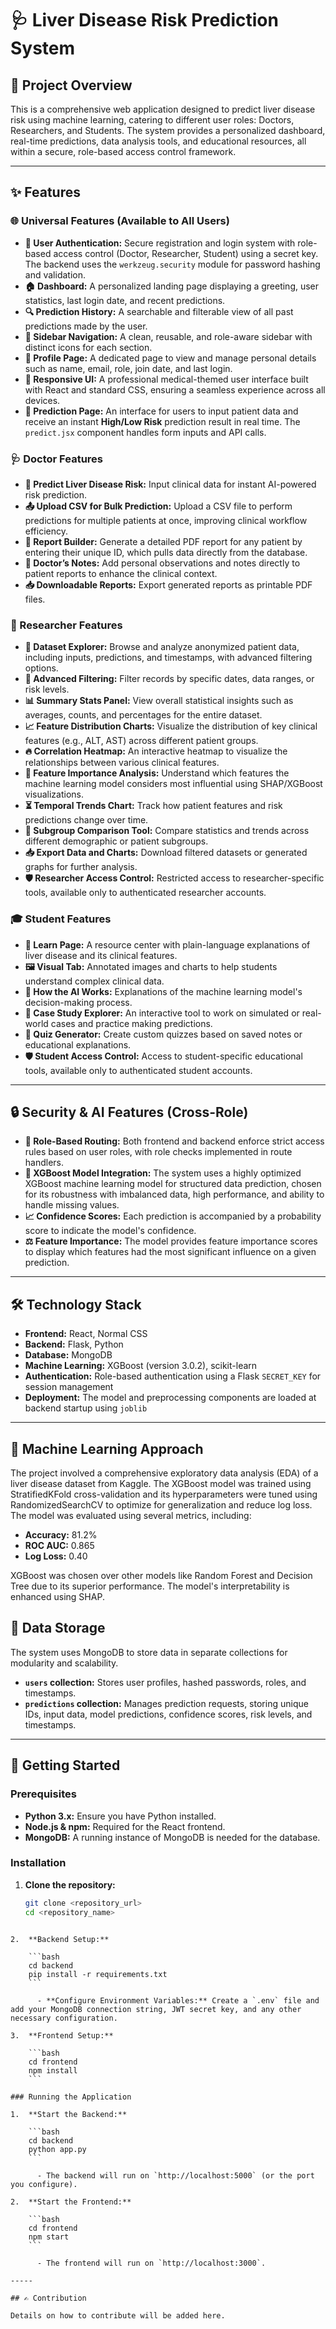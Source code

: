 # 🩺 Liver Disease Risk Prediction System

## 🌟 Project Overview

This is a comprehensive web application designed to predict liver disease risk using machine learning, catering to different user roles: Doctors, Researchers, and Students. The system provides a personalized dashboard, real-time predictions, data analysis tools, and educational resources, all within a secure, role-based access control framework.

---

## ✨ Features

### 🌐 Universal Features (Available to All Users)
- **🔐 User Authentication:** Secure registration and login system with role-based access control (Doctor, Researcher, Student) using a secret key. The backend uses the `werkzeug.security` module for password hashing and validation.
- **🏠 Dashboard:** A personalized landing page displaying a greeting, user statistics, last login date, and recent predictions.
- **🔍 Prediction History:** A searchable and filterable view of all past predictions made by the user.
- **🧭 Sidebar Navigation:** A clean, reusable, and role-aware sidebar with distinct icons for each section.
- **🔄 Profile Page:** A dedicated page to view and manage personal details such as name, email, role, join date, and last login.
- **🎨 Responsive UI:** A professional medical-themed user interface built with React and standard CSS, ensuring a seamless experience across all devices.
- **🤖 Prediction Page:** An interface for users to input patient data and receive an instant **High/Low Risk** prediction result in real time. The `predict.jsx` component handles form inputs and API calls.

### 🩺 Doctor Features
- **💉 Predict Liver Disease Risk:** Input clinical data for instant AI-powered risk prediction.
- **📤 Upload CSV for Bulk Prediction:** Upload a CSV file to perform predictions for multiple patients at once, improving clinical workflow efficiency.
- **📄 Report Builder:** Generate a detailed PDF report for any patient by entering their unique ID, which pulls data directly from the database.
- **🧾 Doctor’s Notes:** Add personal observations and notes directly to patient reports to enhance the clinical context.
- **📥 Downloadable Reports:** Export generated reports as printable PDF files.

### 🧪 Researcher Features
- **📂 Dataset Explorer:** Browse and analyze anonymized patient data, including inputs, predictions, and timestamps, with advanced filtering options.
- **🔎 Advanced Filtering:** Filter records by specific dates, data ranges, or risk levels.
- **📊 Summary Stats Panel:** View overall statistical insights such as averages, counts, and percentages for the entire dataset.
- **📈 Feature Distribution Charts:** Visualize the distribution of key clinical features (e.g., ALT, AST) across different patient groups.
- **🔥 Correlation Heatmap:** An interactive heatmap to visualize the relationships between various clinical features.
- **🧠 Feature Importance Analysis:** Understand which features the machine learning model considers most influential using SHAP/XGBoost visualizations.
- **⏳ Temporal Trends Chart:** Track how patient features and risk predictions change over time.
- **🧪 Subgroup Comparison Tool:** Compare statistics and trends across different demographic or patient subgroups.
- **📥 Export Data and Charts:** Download filtered datasets or generated graphs for further analysis.
- **🛡️ Researcher Access Control:** Restricted access to researcher-specific tools, available only to authenticated researcher accounts.

### 🎓 Student Features
- **📘 Learn Page:** A resource center with plain-language explanations of liver disease and its clinical features.
- **🖼️ Visual Tab:** Annotated images and charts to help students understand complex clinical data.
- **🤖 How the AI Works:** Explanations of the machine learning model's decision-making process.
- **🧪 Case Study Explorer:** An interactive tool to work on simulated or real-world cases and practice making predictions.
- **🎯 Quiz Generator:** Create custom quizzes based on saved notes or educational explanations.
- **🛡️ Student Access Control:** Access to student-specific educational tools, available only to authenticated student accounts.

---

## 🔒 Security & AI Features (Cross-Role)
- **🔐 Role-Based Routing:** Both frontend and backend enforce strict access rules based on user roles, with role checks implemented in route handlers.
- **🧠 XGBoost Model Integration:** The system uses a highly optimized XGBoost machine learning model for structured data prediction, chosen for its robustness with imbalanced data, high performance, and ability to handle missing values.
- **📈 Confidence Scores:** Each prediction is accompanied by a probability score to indicate the model's confidence.
- **⚖️ Feature Importance:** The model provides feature importance scores to display which features had the most significant influence on a given prediction.

---

## 🛠️ Technology Stack

- **Frontend:** React, Normal CSS  
- **Backend:** Flask, Python  
- **Database:** MongoDB  
- **Machine Learning:** XGBoost (version 3.0.2), scikit-learn  
- **Authentication:** Role-based authentication using a Flask `SECRET_KEY` for session management  
- **Deployment:** The model and preprocessing components are loaded at backend startup using `joblib`  

---

## 🧠 Machine Learning Approach

The project involved a comprehensive exploratory data analysis (EDA) of a liver disease dataset from Kaggle. The XGBoost model was trained using StratifiedKFold cross-validation and its hyperparameters were tuned using RandomizedSearchCV to optimize for generalization and reduce log loss. The model was evaluated using several metrics, including:

- **Accuracy:** 81.2%
- **ROC AUC:** 0.865
- **Log Loss:** 0.40

XGBoost was chosen over other models like Random Forest and Decision Tree due to its superior performance. The model's interpretability is enhanced using SHAP.

## 📂 Data Storage

The system uses MongoDB to store data in separate collections for modularity and scalability.
- **`users` collection:** Stores user profiles, hashed passwords, roles, and timestamps.
- **`predictions` collection:** Manages prediction requests, storing unique IDs, input data, model predictions, confidence scores, risk levels, and timestamps.

---

## 🚀 Getting Started

### Prerequisites

- **Python 3.x:** Ensure you have Python installed.
- **Node.js & npm:** Required for the React frontend.
- **MongoDB:** A running instance of MongoDB is needed for the database.

### Installation

1. **Clone the repository:**
   ```bash
   git clone <repository_url>
   cd <repository_name>
```

2.  **Backend Setup:**

    ```bash
    cd backend
    pip install -r requirements.txt
    ```

      - **Configure Environment Variables:** Create a `.env` file and add your MongoDB connection string, JWT secret key, and any other necessary configuration.

3.  **Frontend Setup:**

    ```bash
    cd frontend
    npm install
    ```

### Running the Application

1.  **Start the Backend:**

    ```bash
    cd backend
    python app.py
    ```

      - The backend will run on `http://localhost:5000` (or the port you configure).

2.  **Start the Frontend:**

    ```bash
    cd frontend
    npm start
    ```

      - The frontend will run on `http://localhost:3000`.

-----

## ✍️ Contribution

Details on how to contribute will be added here.
